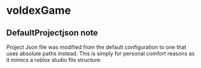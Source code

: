 # voldexGame

## DefaultProjectjson note
Project Json file was modified from the default configuration to one that uses absolute paths instead. This is simply for personal comfort reasons as it mimics a roblox studio file structure.
